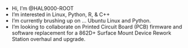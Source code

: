 - Hi, I’m @HAL9000-ROOT
- I’m interested in Linux, Python, R, & C++
- I’m currently brushing up on ... Ubuntu Linux and Python. 
- I’m looking to collaborate on Printed Circuit Board (PCB) firmware and software replacement for a 862D+ Surface Mount Device Rework Station overhaul and upgrade.

<!---
HAL9000-ROOT/HAL9000-ROOT is a ✨ special ✨ repository because its `README.md` (this file) appears on your GitHub profile.
You can click the Preview link to take a look at your changes.
--->
